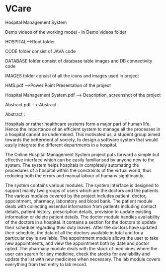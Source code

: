 # VCare
Hospital Management System

Demo videos of the working model - In Demo videos folder

HOSPITAL-->Root folder

CODE folder consist of JAVA code

DATABASE folder consist of database table images and DB connectivity code

IMAGES folder consist of all the icons and images used in project

HMS.pdf -->Power Point Presentation of the project

Hospital Management System.pdf --> Description, screenshot of the project

Abstract.pdf --> Abstract

Abstract :

Hospitals or rather healthcare systems form a major part of human life. Hence the importance of an efficient system to manage all the processes in a hospital cannot be undermined. This motivated us, a student group aimed towards the betterment of society, to design a software system that would easily integrate the different departments in a hospital. 

The Online Hospital Management System project puts forward a simple but effective interface which can be easily familiarised by anyone new to the system. The system helps hospitals in completely automating the procedures of a hospital within the constraints of the virtual world, thus reducing both the errors and manual labour of humans significantly.

The system contains various modules. The system interface is designed to support mainly two groups of users which are the doctors and the patients. The various modules covered by the project includes patient, doctor, appointment, pharmacy, laboratory and blood bank. The patient module deals with collecting essential information from patients including contact details, patient history, prescription details, provision to update existing information or delete patient details. The doctor module handles availability of the doctors in a hospital. It contains a section for the doctors to update their schedule regarding their duty leaves. After the doctors have updated their schedule, the data of all the doctors available in total and for a particular day is available. The appointment module allows the user to take new appointments, and view the appointment both by date and doctor opted. The pharmacy module deals with the stock of medicines where the user can search for any medicine, check the stocks for availability and update the list with new medicines when necessary. The lab module covers everything from test entry to lab record.




